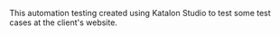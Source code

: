 This automation testing created using Katalon Studio to test some test cases at the client's website.
